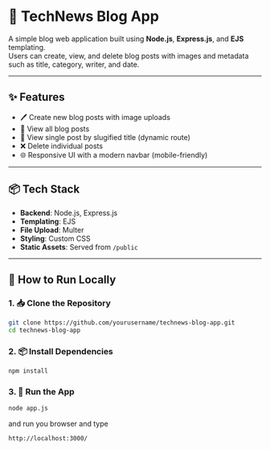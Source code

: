 # 📰 TechNews Blog App

A simple blog web application built using **Node.js**, **Express.js**, and **EJS** templating.  
Users can create, view, and delete blog posts with images and metadata such as title, category, writer, and date.

---

## ✨ Features

- 🖊 Create new blog posts with image uploads
- 📃 View all blog posts
- 📄 View single post by slugified title (dynamic route)
- ❌ Delete individual posts
- 🌐 Responsive UI with a modern navbar (mobile-friendly)

---

## 📦 Tech Stack

- **Backend**: Node.js, Express.js
- **Templating**: EJS
- **File Upload**: Multer
- **Styling**: Custom CSS
- **Static Assets**: Served from `/public`

---

## 🚀 How to Run Locally

### 1. 📥 Clone the Repository

```bash
git clone https://github.com/yourusername/technews-blog-app.git
cd technews-blog-app
```

### 2. 📦 Install Dependencies
```bash
npm install
```

### 3. 🏃 Run the App
```bash
node app.js
```
and run you browser and type
```bash
http://localhost:3000/
```
